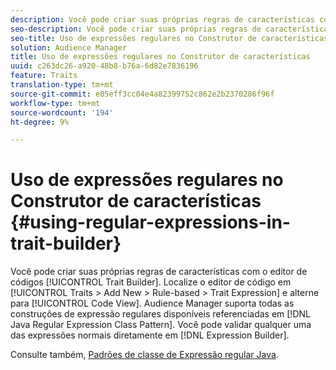 ```yaml
---
description: Você pode criar suas próprias regras de características com o editor de código do Construtor de características. Localize o editor de código em Características > Adicionar novo > Baseado em regras > Expressão de características e alterne para Visualização de código. O Audience Manager suporta todas as construções de expressão regulares disponíveis referenciadas no padrão de classe de Expressão regular do Java. É possível validar qualquer uma das expressões normais diretamente no Construtor de Expressões.
seo-description: Você pode criar suas próprias regras de características com o editor de código do Construtor de características. Localize o editor de código em Características > Adicionar novo > Baseado em regras > Expressão de características e alterne para Visualização de código. O Audience Manager suporta todas as construções de expressão regulares disponíveis referenciadas no padrão de classe de Expressão regular do Java. É possível validar qualquer uma das expressões normais diretamente no Construtor de Expressões.
seo-title: Uso de expressões regulares no Construtor de características
solution: Audience Manager
title: Uso de expressões regulares no Construtor de características
uuid: c263dc26-a920-48b8-b76a-6d82e7836196
feature: Traits
translation-type: tm+mt
source-git-commit: e05eff3cc04e4a82399752c862e2b2370286f96f
workflow-type: tm+mt
source-wordcount: '194'
ht-degree: 9%

---
```



# Uso de expressões regulares no Construtor de características {#using-regular-expressions-in-trait-builder}

Você pode criar suas próprias regras de características com o editor de códigos [!UICONTROL Trait Builder]. Localize o editor de código em [!UICONTROL Traits > Add New > Rule-based > Trait Expression] e alterne para [!UICONTROL Code View]. Audience Manager suporta todas as construções de expressão regulares disponíveis referenciadas em [!DNL Java Regular Expression Class Pattern]. Você pode validar qualquer uma das expressões normais diretamente em [!DNL Expression Builder].

Consulte também, [Padrões de classe de Expressão regular Java](https://docs.oracle.com/javase/7/docs/api/java/util/regex/Pattern.html).